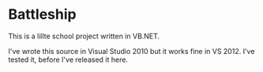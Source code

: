 Battleship
==========

This is a lillte school project written in VB.NET.

I've wrote this source in Visual Studio 2010 but it works fine in VS 2012. I've tested it, before I've released it here.